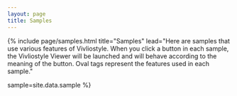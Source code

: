 ```yaml
---
layout: page
title: Samples
---
```



{% include page/samples.html
  title="Samples"
  lead="Here are samples that use various features of Vivliostyle. When you click a button in each sample, the Vivliostyle Viewer will be launched and will behave according to the meaning of the button. Oval tags represent the features used in each sample."

  sample=site.data.sample
%}
